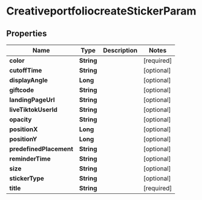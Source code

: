 # CreativeportfoliocreateStickerParam

## Properties
Name | Type | Description | Notes
------------ | ------------- | ------------- | -------------
**color** | **String** |  |[required]  
**cutoffTime** | **String** |  |  [optional]
**displayAngle** | **Long** |  |  [optional]
**giftcode** | **String** |  |  [optional]
**landingPageUrl** | **String** |  |  [optional]
**liveTiktokUserId** | **String** |  |  [optional]
**opacity** | **String** |  |  [optional]
**positionX** | **Long** |  |  [optional]
**positionY** | **Long** |  |  [optional]
**predefinedPlacement** | **String** |  |  [optional]
**reminderTime** | **String** |  |  [optional]
**size** | **String** |  |  [optional]
**stickerType** | **String** |  |  [optional]
**title** | **String** |  |[required]  
